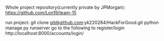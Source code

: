 Whole project repository(currently private by JPMorgan): https://github.com/Lon19/team-15

run project:
git clone git@github.com:yk220284/HackForGood.git
python manage.py runserver
go to the following to register/login
http://localhost:8000/accounts/login/
